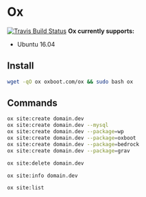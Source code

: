# Ox
[![Travis Build Status](https://travis-ci.org/oxboot/ox.svg?branch=develop)](https://travis-ci.org/oxboot/ox/)
**Ox currently supports:**
- Ubuntu 16.04
## Install
```bash
wget -qO ox oxboot.com/ox && sudo bash ox
```
## Commands
```bash
ox site:create domain.dev
ox site:create domain.dev --mysql
ox site:create domain.dev --package=wp
ox site:create domain.dev --package=oxboot
ox site:create domain.dev --package=bedrock
ox site:create domain.dev --package=grav
```
```bash
ox site:delete domain.dev
```
```bash
ox site:info domain.dev
```
```bash
ox site:list
```
